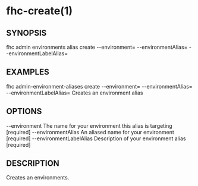 fhc-create(1)
=============
## SYNOPSIS

 fhc admin environments alias create --environment=<environment> --environmentAlias=<environmentAlias> --environmentLabelAlias=<environmentLabelAlias>

## EXAMPLES

  fhc admin-environment-aliases create --environment=<environment id> --environmentAlias=<environment id alias> --environmentLabelAlias=<environment label alias>    Creates an environment alias


## OPTIONS

  --environment            The name for your environment this alias is targeting  [required]
  --environmentAlias       An aliased name for your environment                   [required]
  --environmentLabelAlias  Description of your environment alias                  [required]

## DESCRIPTION

Creates an environments.

